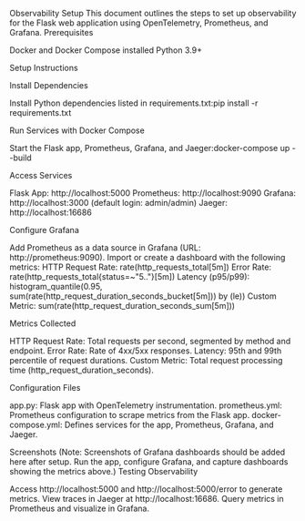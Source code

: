 Observability Setup
This document outlines the steps to set up observability for the Flask web application using OpenTelemetry, Prometheus, and Grafana.
Prerequisites

Docker and Docker Compose installed
Python 3.9+

Setup Instructions

Install Dependencies

Install Python dependencies listed in requirements.txt:pip install -r requirements.txt




Run Services with Docker Compose

Start the Flask app, Prometheus, Grafana, and Jaeger:docker-compose up --build




Access Services

Flask App: http://localhost:5000
Prometheus: http://localhost:9090
Grafana: http://localhost:3000 (default login: admin/admin)
Jaeger: http://localhost:16686


Configure Grafana

Add Prometheus as a data source in Grafana (URL: http://prometheus:9090).
Import or create a dashboard with the following metrics:
HTTP Request Rate: rate(http_requests_total[5m])
Error Rate: rate(http_requests_total{status=~"5.."}[5m])
Latency (p95/p99): histogram_quantile(0.95, sum(rate(http_request_duration_seconds_bucket[5m])) by (le))
Custom Metric: sum(rate(http_request_duration_seconds_sum[5m]))





Metrics Collected

HTTP Request Rate: Total requests per second, segmented by method and endpoint.
Error Rate: Rate of 4xx/5xx responses.
Latency: 95th and 99th percentile of request durations.
Custom Metric: Total request processing time (http_request_duration_seconds).

Configuration Files

app.py: Flask app with OpenTelemetry instrumentation.
prometheus.yml: Prometheus configuration to scrape metrics from the Flask app.
docker-compose.yml: Defines services for the app, Prometheus, Grafana, and Jaeger.

Screenshots
(Note: Screenshots of Grafana dashboards should be added here after setup. Run the app, configure Grafana, and capture dashboards showing the metrics above.)
Testing Observability

Access http://localhost:5000 and http://localhost:5000/error to generate metrics.
View traces in Jaeger at http://localhost:16686.
Query metrics in Prometheus and visualize in Grafana.


